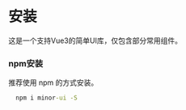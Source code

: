 <!--
 * @Description:
 * @Author: moon
 * @Date: 2021-11-30 16:36:39
 * @LastEditors: hy
 * @LastEditTime: 2022-06-23 14:08:37
-->
# 安装
这是一个支持Vue3的简单UI库，仅包含部分常用组件。
### npm安装
推荐使用 npm 的方式安装。
```cmd
  npm i minor-ui -S
```
